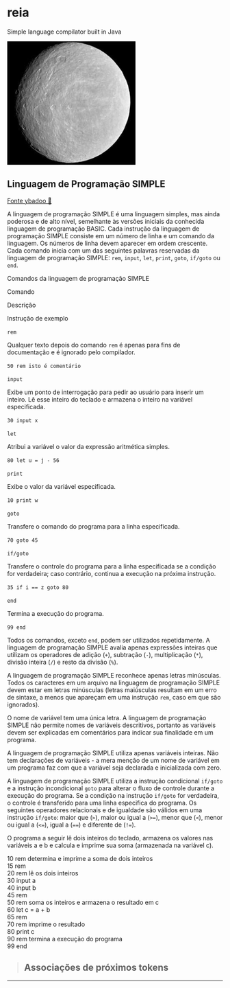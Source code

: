 # reia
Simple language compilator built in Java

![Reia](./reia.jpg)


## Linguagem de Programação SIMPLE

[Fonte ybadoo 🚀](http://www.ybadoo.com.br/tutoriais/cmp/11/)

A linguagem de programação SIMPLE é uma linguagem simples, mas ainda poderosa e de alto nível, semelhante às versões iniciais da conhecida linguagem de programação BASIC. Cada instrução da linguagem de programação SIMPLE consiste em um número de linha e um comando da linguagem. Os números de linha devem aparecer em ordem crescente. Cada comando inicia com um das seguintes palavras reservadas da linguagem de programação SIMPLE: `rem`, `input`, `let`, `print`, `goto`, `if/goto` ou `end`.

Comandos da linguagem de programação SIMPLE

Comando

Descrição

Instrução de exemplo

`rem`

Qualquer texto depois do comando `rem` é apenas para fins de documentação e é ignorado pelo compilador.

`50 rem isto é comentário`

`input`

Exibe um ponto de interrogação para pedir ao usuário para inserir um inteiro. Lê esse inteiro do teclado e armazena o inteiro na variável especificada.

`30 input x`

`let`

Atribui a variável o valor da expressão aritmética simples.

`80 let u = j - 56`

`print`

Exibe o valor da variável especificada.

`10 print w`

`goto`

Transfere o comando do programa para a linha especificada.

`70 goto 45`

`if/goto`

Transfere o controle do programa para a linha especificada se a condição for verdadeira; caso contrário, continua a execução na próxima instrução.

`35 if i == z goto 80`

`end`

Termina a execução do programa.

`99 end`

Todos os comandos, exceto `end`, podem ser utilizados repetidamente. A linguagem de programação SIMPLE avalia apenas expressões inteiras que utilizam os operadores de adição (`+`), subtração (`-`), multiplicação (`*`), divisão inteira (`/`) e resto da divisão (`%`).

A linguagem de programação SIMPLE reconhece apenas letras minúsculas. Todos os caracteres em um arquivo na linguagem de programação SIMPLE devem estar em letras minúsculas (letras maiúsculas resultam em um erro de sintaxe, a menos que apareçam em uma instrução `rem`, caso em que são ignorados).

O nome de variável tem uma única letra. A linguagem de programação SIMPLE não permite nomes de variáveis descritivos, portanto as variáveis devem ser explicadas em comentários para indicar sua finalidade em um programa.

A linguagem de programação SIMPLE utiliza apenas variáveis inteiras. Não tem declarações de variáveis - a mera menção de um nome de variável em um programa faz com que a variável seja declarada e inicializada com zero.

A linguagem de programação SIMPLE utiliza a instrução condicional `if/goto` e a instrução incondicional `goto` para alterar o fluxo de controle durante a execução do programa. Se a condição na instrução `if/goto` for verdadeira, o controle é transferido para uma linha especifica do programa. Os seguintes operadores relacionais e de igualdade são válidos em uma instrução `if/goto`: maior que (`>`), maior ou igual a (`>=`), menor que (`<`), menor ou igual a (`<=`), igual a (`==`) e diferente de (`!=`).

O programa a seguir lê dois inteiros do teclado, armazena os valores nas variáveis a e b e calcula e imprime sua soma (armazenada na variável c).

10 rem determina e imprime a soma de dois inteiros  
15 rem  
20 rem lê os dois inteiros  
30 input a  
40 input b  
45 rem  
50 rem soma os inteiros e armazena o resultado em c  
60 let c = a + b  
65 rem  
70 rem imprime o resultado  
80 print c  
90 rem termina a execução do programa  
99 end

> ## Associações de próximos tokens

--- 

